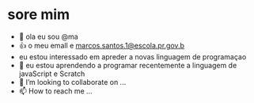 # sore mim
- 👋 ola eu sou  @ma
- 👍 o meu emall e marcos.santos.1@escola.pr.gov.b
-    eu estou interessado em apreder a novas linguagem de programaçao
- 🌱 eu estou aprendendo a programar recentemente a linguagem de javaScript e Scratch
- 💞️ I’m looking to collaborate on ...
- 📫 How to reach me ...
